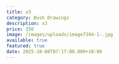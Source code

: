```yaml
---
title: x3
category: Bush Drawings
description: x3
price: 250
image: /images/uploads/image7394-1-.jpg
available: true
featured: true
date: 2025-10-08T07:17:00.000+10:00
---
```

